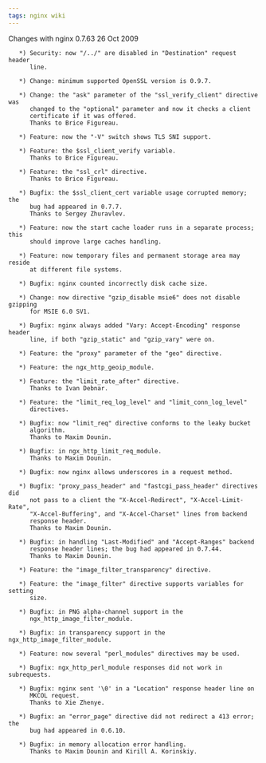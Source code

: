 ```yaml
---
tags: nginx wiki
---
```


Changes with nginx 0.7.63 26 Oct 2009

       *) Security: now "/../" are disabled in "Destination" request header
          line.

       *) Change: minimum supported OpenSSL version is 0.9.7.

       *) Change: the "ask" parameter of the "ssl_verify_client" directive was
          changed to the "optional" parameter and now it checks a client
          certificate if it was offered.
          Thanks to Brice Figureau.

       *) Feature: now the "-V" switch shows TLS SNI support.

       *) Feature: the $ssl_client_verify variable.
          Thanks to Brice Figureau.

       *) Feature: the "ssl_crl" directive.
          Thanks to Brice Figureau.

       *) Bugfix: the $ssl_client_cert variable usage corrupted memory; the
          bug had appeared in 0.7.7.
          Thanks to Sergey Zhuravlev.

       *) Feature: now the start cache loader runs in a separate process; this
          should improve large caches handling.

       *) Feature: now temporary files and permanent storage area may reside
          at different file systems.

       *) Bugfix: nginx counted incorrectly disk cache size.

       *) Change: now directive "gzip_disable msie6" does not disable gzipping
          for MSIE 6.0 SV1.

       *) Bugfix: nginx always added "Vary: Accept-Encoding" response header
          line, if both "gzip_static" and "gzip_vary" were on.

       *) Feature: the "proxy" parameter of the "geo" directive.

       *) Feature: the ngx_http_geoip_module.

       *) Feature: the "limit_rate_after" directive.
          Thanks to Ivan Debnar.

       *) Feature: the "limit_req_log_level" and "limit_conn_log_level"
          directives.

       *) Bugfix: now "limit_req" directive conforms to the leaky bucket
          algorithm.
          Thanks to Maxim Dounin.

       *) Bugfix: in ngx_http_limit_req_module.
          Thanks to Maxim Dounin.

       *) Bugfix: now nginx allows underscores in a request method.

       *) Bugfix: "proxy_pass_header" and "fastcgi_pass_header" directives did
          not pass to a client the "X-Accel-Redirect", "X-Accel-Limit-Rate",
          "X-Accel-Buffering", and "X-Accel-Charset" lines from backend
          response header.
          Thanks to Maxim Dounin.

       *) Bugfix: in handling "Last-Modified" and "Accept-Ranges" backend
          response header lines; the bug had appeared in 0.7.44.
          Thanks to Maxim Dounin.

       *) Feature: the "image_filter_transparency" directive.

       *) Feature: the "image_filter" directive supports variables for setting
          size.

       *) Bugfix: in PNG alpha-channel support in the
          ngx_http_image_filter_module.

       *) Bugfix: in transparency support in the ngx_http_image_filter_module.

       *) Feature: now several "perl_modules" directives may be used.

       *) Bugfix: ngx_http_perl_module responses did not work in subrequests.

       *) Bugfix: nginx sent '\0' in a "Location" response header line on
          MKCOL request.
          Thanks to Xie Zhenye.

       *) Bugfix: an "error_page" directive did not redirect a 413 error; the
          bug had appeared in 0.6.10.

       *) Bugfix: in memory allocation error handling.
          Thanks to Maxim Dounin and Kirill A. Korinskiy.
